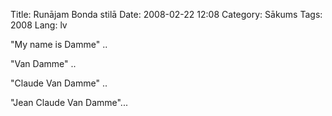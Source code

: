 Title: Runājam Bonda stilā
Date: 2008-02-22 12:08
Category: Sākums
Tags: 2008
Lang: lv

"My name is Damme" ..

"Van Damme" ..

"Claude Van Damme" ..

"Jean Claude Van Damme"...
